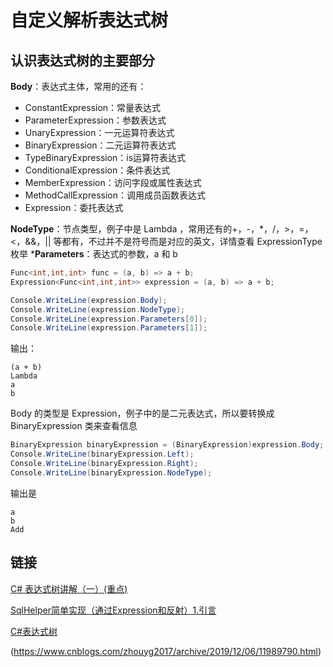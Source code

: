 # 自定义解析表达式树

## 认识表达式树的主要部分

**Body**：表达式主体，常用的还有：

- ConstantExpression：常量表达式
- ParameterExpression：参数表达式
- UnaryExpression：一元运算符表达式
- BinaryExpression：二元运算符表达式
- TypeBinaryExpression：is运算符表达式
- ConditionalExpression：条件表达式
- MemberExpression：访问字段或属性表达式
- MethodCallExpression：调用成员函数表达式
- Expression<TDelegate>：委托表达式

**NodeType**：节点类型，例子中是 Lambda ，常用还有的+，-，*，/，>，=，<，&&，|| 等都有，不过并不是符号而是对应的英文，详情查看 ExpressionType 枚举
***Parameters**：表达式的参数，a 和 b

```c#
Func<int,int,int> func = (a, b) => a + b;
Expression<Func<int,int,int>> expression = (a, b) => a + b;

Console.WriteLine(expression.Body);
Console.WriteLine(expression.NodeType);
Console.WriteLine(expression.Parameters[0]);
Console.WriteLine(expression.Parameters[1]);
```

输出：

```
(a + b)
Lambda
a
b
```

Body 的类型是 Expression，例子中的是二元表达式，所以要转换成 BinaryExpression 类来查看信息

```c#
BinaryExpression binaryExpression = (BinaryExpression)expression.Body;
Console.WriteLine(binaryExpression.Left);
Console.WriteLine(binaryExpression.Right);
Console.WriteLine(binaryExpression.NodeType);
```

输出是

```
a
b
Add
```



## 链接

[C# 表达式树讲解（一）(重点)](https://www.cnblogs.com/snailblog/p/11521043.html)

[SqlHelper简单实现（通过Expression和反射）1.引言](https://www.cnblogs.com/kakura/p/6108828.html)

[C#表达式树](https://www.cnblogs.com/zhouyg2017/p/11989790.html)

(https://www.cnblogs.com/zhouyg2017/archive/2019/12/06/11989790.html)



